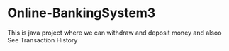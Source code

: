# Online-BankingSystem3
This is java project where we can withdraw and deposit money and alsoo See Transaction History

